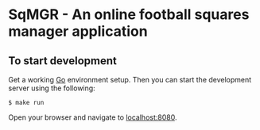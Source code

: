 # SqMGR - An online football squares manager application

## To start development

Get a working [Go](https://golang.org/doc/install) environment setup. Then you can start the development server using the following:

```
$ make run
```
Open your browser and navigate to [localhost:8080](http://localhost:8080).
